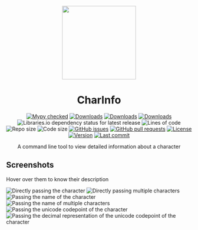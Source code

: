<p align="center">
  <picture width="200px">
    <source srcset="https://wasi-master.github.io/assets/img/project_logos/charinfo.avif" type="image/avif" width="200px">
    <source srcset="https://wasi-master.github.io/assets/img/project_logos/charinfo.webp" type="image/webp" width="200px">
    <img src="https://wasi-master.github.io/assets/img/project_logos/charinfo.png" width="200px">
</picture>
</p>
<h1 align="center">CharInfo</h1>
<p align="center">
 <a href="http://mypy-lang.org/"> <img alt="Mypy checked" src="http://www.mypy-lang.org/static/mypy_badge.svg"></a>
 <a href="https://pepy.tech/badge/charinfo"><img alt="Downloads" src="https://pepy.tech/badge/charinfo"></a>
 <a href="https://pepy.tech/badge/charinfo"><img alt="Downloads" src="https://pepy.tech/badge/charinfo/month"></a>
 <a href="https://pepy.tech/badge/charinfo"><img alt="Downloads" src="https://pepy.tech/badge/charinfo/week"></a>
 <img alt="Libraries.io dependency status for latest release" src="https://img.shields.io/librariesio/release/pypi/charinfo">
 <img alt="Lines of code" src="https://img.shields.io/tokei/lines/github/wasi-master/charinfo">
 <img alt="Repo size" src="https://img.shields.io/github/repo-size/wasi-master/charinfo">
 <img alt="Code size" src="https://img.shields.io/github/code-size/wasi-master/charinfo">
 <a href="https://github.com/wasi-master/charinfo/issues?q=is%3Aissue+is%3Aopen+sort%3Aupdated-desc"><img alt="GitHub issues" src="https://img.shields.io/github/issues-raw/wasi-master/charinfo"></a>
 <a href="https://github.com/wasi-master/charinfo/pulls?q=is%3Apr+is%3Aopen+sort%3Aupdated-desc"><img alt="GitHub pull requests" src="https://img.shields.io/github/issues-pr-raw/wasi-master/charinfo"></a>
 <a href="https://github.com/wasi-master/charinfo/blob/main/LICENSE"><img alt="License" src="https://img.shields.io/github/license/wasi-master/charinfo"></a>
 <a href="https://pypi.org/project/charinfo/#history"><img alt="Version" src="https://img.shields.io/pypi/v/charinfo"></a>
 <a href="https://github.com/wasi-master/charinfo/commits/main"><img alt="Last commit" src="https://img.shields.io/github/last-commit/wasi-master/charinfo"></a>
 <!-- <img alt="" src="">
 <a href=""><img alt="" src=""></a> -->
</p>
<p align="center">
 A command line tool to view detailed information about a character
</p>

## Screenshots

Hover over them to know their description

![Directly passing the character](https://raw.githubusercontent.com/wasi-master/charinfo/main/images/usage_direct.png "Directly passing the character")
![Directly passing multiple characters](https://raw.githubusercontent.com/wasi-master/charinfo/main/images/usage_multiple.png "Directly passing multiple characters")
![Passing the name of the character](https://raw.githubusercontent.com/wasi-master/charinfo/main/images/usage_name.png "Passing the name of the character")
![Passing the name of multiple characters](https://raw.githubusercontent.com/wasi-master/charinfo/main/images/usage_name_multiple.png "Passing the name of multiple characters")
![Passing the unicode codepoint of the character](https://raw.githubusercontent.com/wasi-master/charinfo/main/images/usage_unicode.png "Passing the unicode codepoint of the character")
![Passing the decimal representation of the unicode codepoint of the character](https://raw.githubusercontent.com/wasi-master/charinfo/main/images/usage_decimal.png "Passing the decimal representation of the unicode codepoint of the character")
